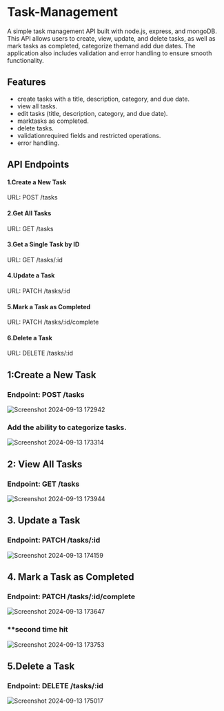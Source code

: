 # Task-Management

A simple task management API built with node.js, express, and mongoDB. This API allows users to create, view, update, and delete tasks, as well as mark tasks as completed, categorize themand add due dates. The application also includes validation and error handling to ensure smooth functionality.

## Features

- create tasks with a title, description, category, and due date.
- view all tasks.
- edit tasks (title, description, category, and due date).
- marktasks as completed.
- delete tasks.
- validationrequired fields and restricted operations.
- error handling.

## API Endpoints
#### 1.Create a New Task<br/>
URL: POST /tasks
#### 2.Get All Tasks<br/>
URL: GET /tasks
#### 3.Get a Single Task by ID<br/>
URL: GET /tasks/:id
#### 4.Update a Task<br/>
URL: PATCH /tasks/:id
#### 5.Mark a Task as Completed<br/>
URL: PATCH /tasks/:id/complete
#### 6.Delete a Task<br/>
URL: DELETE /tasks/:id

## 1:Create a New Task

### Endpoint: POST /tasks

![Screenshot 2024-09-13 172942](https://github.com/user-attachments/assets/0d320bae-1aaa-4cfa-820c-2b9a52301fbc)

###  Add the ability to categorize tasks.

![Screenshot 2024-09-13 173314](https://github.com/user-attachments/assets/04862ea0-bf1d-437b-968c-872b14aa2612)


## 2: View All Tasks
### Endpoint: GET /tasks

![Screenshot 2024-09-13 173944](https://github.com/user-attachments/assets/91d28080-4270-4054-bdb9-f94d627332b1)

## 3. Update a Task
### Endpoint: PATCH /tasks/:id
![Screenshot 2024-09-13 174159](https://github.com/user-attachments/assets/61550b02-b918-4eaf-a4ae-9d1910cab007)

## 4. Mark a Task as Completed
### Endpoint: PATCH /tasks/:id/complete

![Screenshot 2024-09-13 173647](https://github.com/user-attachments/assets/0feae2b8-0819-4852-bcb7-b3f2d1bf37a4)

### **second time hit
![Screenshot 2024-09-13 173753](https://github.com/user-attachments/assets/c5150d86-ed2d-4657-9ac3-2769e51ea72e)

## 5.Delete a Task
### Endpoint: DELETE /tasks/:id

![Screenshot 2024-09-13 175017](https://github.com/user-attachments/assets/27de0aad-ab6c-4e1e-86c4-6875734ddada)





